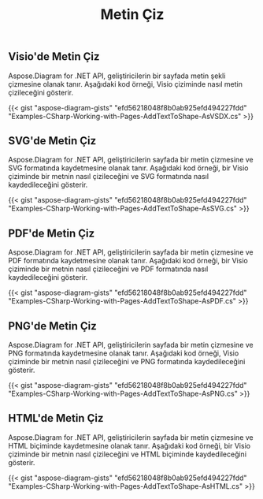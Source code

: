 ﻿---
title: Metin Çiz
type: docs
weight: 5
url: /tr/net/drawing/draw-text
description: Bu bölümde visio numaralı sayfada Aspose.Diagram ile nasıl metin çizileceği açıklanmaktadır. Metin çizmek ve pdf, svg, html, resim, xps ve diğer formatlarda kaydetmek için C#'i kullanarak destekleyin.
---
## **Visio'de Metin Çiz**
Aspose.Diagram for .NET API, geliştiricilerin bir sayfada metin şekli çizmesine olanak tanır. Aşağıdaki kod örneği, Visio çiziminde nasıl metin çizileceğini gösterir.

{{< gist "aspose-diagram-gists" "efd56218048f8b0ab925efd494227fdd" "Examples-CSharp-Working-with-Pages-AddTextToShape-AsVSDX.cs" >}}

## **SVG'de Metin Çiz**
Aspose.Diagram for .NET API, geliştiricilerin sayfada bir metin çizmesine ve SVG formatında kaydetmesine olanak tanır. Aşağıdaki kod örneği, bir Visio çiziminde bir metnin nasıl çizileceğini ve SVG formatında nasıl kaydedileceğini gösterir.

{{< gist "aspose-diagram-gists" "efd56218048f8b0ab925efd494227fdd" "Examples-CSharp-Working-with-Pages-AddTextToShape-AsSVG.cs" >}}

## **PDF'de Metin Çiz**
Aspose.Diagram for .NET API, geliştiricilerin sayfada bir metin çizmesine ve PDF formatında kaydetmesine olanak tanır. Aşağıdaki kod örneği, bir Visio çiziminde bir metnin nasıl çizileceğini ve PDF formatında nasıl kaydedileceğini gösterir.

{{< gist "aspose-diagram-gists" "efd56218048f8b0ab925efd494227fdd" "Examples-CSharp-Working-with-Pages-AddTextToShape-AsPDF.cs" >}}

## **PNG'de Metin Çiz**
Aspose.Diagram for .NET API, geliştiricilerin sayfada bir metin çizmesine ve PNG formatında kaydetmesine olanak tanır. Aşağıdaki kod örneği, Visio çiziminde bir metnin nasıl çizileceğini ve PNG formatında kaydedileceğini gösterir.

{{< gist "aspose-diagram-gists" "efd56218048f8b0ab925efd494227fdd" "Examples-CSharp-Working-with-Pages-AddTextToShape-AsPNG.cs" >}}

## **HTML'de Metin Çiz**
Aspose.Diagram for .NET API, geliştiricilerin sayfada bir metin çizmesine ve HTML biçiminde kaydetmesine olanak tanır. Aşağıdaki kod örneği, bir Visio çiziminde bir metnin nasıl çizileceğini ve HTML biçiminde kaydedileceğini gösterir.

{{< gist "aspose-diagram-gists" "efd56218048f8b0ab925efd494227fdd" "Examples-CSharp-Working-with-Pages-AddTextToShape-AsHTML.cs" >}}
